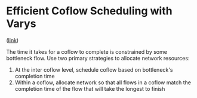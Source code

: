 # Efficient Coflow Scheduling with Varys
([link](https://drive.google.com/open?id=0B_10gtxnPV-_bEVRd3BBaE9qcUE))

The time it takes for a coflow to complete is constrained by some bottleneck flow. Use two primary strategies to allocate network resources:

1. At the inter coflow level, schedule coflow based on bottleneck's completion time
2. Within a coflow, allocate network so that all flows in a coflow match the completion time of the flow that will take the longest to finish
